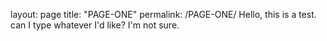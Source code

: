 layout: page
title: "PAGE-ONE"
permalink: /PAGE-ONE/
Hello, this is a test. 
can I type whatever I'd like? I'm not sure. 

